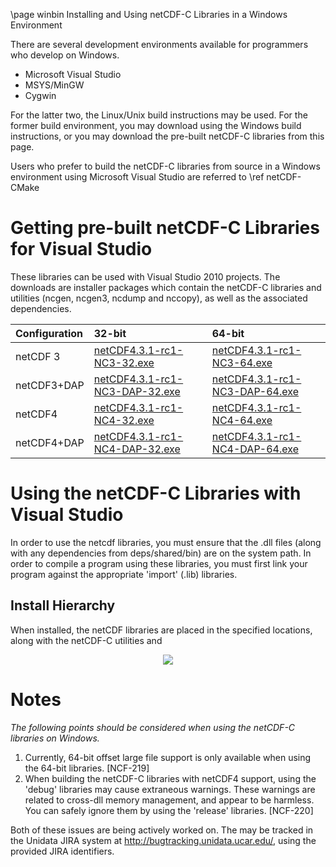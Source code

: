 \page winbin Installing and Using netCDF-C Libraries in a Windows Environment

There are several development environments available for programmers who develop on Windows. 

* Microsoft Visual Studio 
* MSYS/MinGW
* Cygwin

For the latter two, the Linux/Unix build instructions may be used. For the former build environment, you may download using the Windows build instructions, or you may download the pre-built netCDF-C libraries from this page.

Users who prefer to build the netCDF-C libraries from source in a Windows environment using Microsoft Visual Studio are referred to \ref netCDF-CMake

# Getting pre-built netCDF-C Libraries for Visual Studio

These libraries can be used with Visual Studio 2010 projects.  The downloads are installer packages which contain the netCDF-C libraries and utilities (ncgen, ncgen3, ncdump and nccopy), as well as the associated dependencies.  

Configuration		| 32-bit 						| 64-bit |
:-------------------|:--------							|:-------|
netCDF 3		| [netCDF4.3.1-rc1-NC3-32.exe][1]		| [netCDF4.3.1-rc1-NC3-64.exe][5] 
netCDF3+DAP		| [netCDF4.3.1-rc1-NC3-DAP-32.exe][2]	| [netCDF4.3.1-rc1-NC3-DAP-64.exe][6]
netCDF4			| [netCDF4.3.1-rc1-NC4-32.exe][3]		| [netCDF4.3.1-rc1-NC4-64.exe][7]
netCDF4+DAP		| [netCDF4.3.1-rc1-NC4-DAP-32.exe][4]	| [netCDF4.3.1-rc1-NC4-DAP-64.exe][8]

# Using the netCDF-C Libraries with Visual Studio
In order to use the netcdf libraries, you must ensure that the .dll files (along with any dependencies from deps/shared/bin) are on the system path. In order to compile a program using these libraries, you must first link your program against the appropriate 'import' (.lib) libraries.  

## Install Hierarchy

When installed, the netCDF libraries are placed in the specified locations, along with the netCDF-C utilities and 

<center>
<IMG SRC="InstallTreeWindows.jpg" />
</center>

# Notes

*The following points should be considered when using the netCDF-C libraries on Windows.*

1. Currently, 64-bit offset large file support is only available when using the 64-bit libraries. [NCF-219]
2. When building the netCDF-C libraries with netCDF4 support, using the 'debug' libraries may cause extraneous warnings. These warnings are related to cross-dll memory management, and appear to be harmless. You can safely ignore them by using the 'release' libraries. [NCF-220]

Both of these issues are being actively worked on.  The may be tracked in the Unidata JIRA system at <http://bugtracking.unidata.ucar.edu/>, using the provided JIRA identifiers.

[1]: http://www.unidata.ucar.edu/netcdf/win_netcdf/netCDF4.3.1-rc1-NC3-32.exe
[2]: http://www.unidata.ucar.edu/netcdf/win_netcdf/netCDF4.3.1-rc1-NC3-DAP-32.exe
[3]: http://www.unidata.ucar.edu/netcdf/win_netcdf/netCDF4.3.1-rc1-NC4-32.exe
[4]: http://www.unidata.ucar.edu/netcdf/win_netcdf/netCDF4.3.1-rc1-NC4-DAP-32.exe
[5]: http://www.unidata.ucar.edu/netcdf/win_netcdf/netCDF4.3.1-rc1-NC3-64.exe
[6]: http://www.unidata.ucar.edu/netcdf/win_netcdf/netCDF4.3.1-rc1-NC3-DAP-64.exe
[7]: http://www.unidata.ucar.edu/netcdf/win_netcdf/netCDF4.3.1-rc1-NC4-64.exe
[8]: http://www.unidata.ucar.edu/netcdf/win_netcdf/netCDF4.3.1-rc1-NC4-DAP-64.exe
